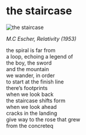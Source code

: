# the staircase
![the staircase](images/the%20staircase.jpeg)

*M.C Escher, Relativity (1953)*

the spiral is far from<br/>
a loop, echoing a legend of<br/>
the boy, the sword<br/>
and the mountain<br/>
we wander, in order<br/>
to start at the finish line<br/>
there’s footprints<br/> 
when we look back<br/>
the staircase shifts form <br/>
when we look ahead<br/>
cracks in the landing<br/>
give way to the rose that grew<br/>
from the concreteq
